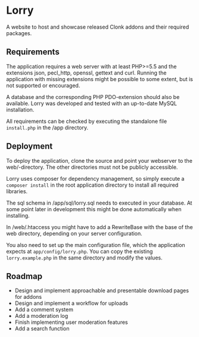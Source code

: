 Lorry
=====
A website to host and showcase released Clonk addons and their required packages.


Requirements
------------
The application requires a web server with at least PHP>=5.5 and the extensions json, pecl_http, openssl, gettext and curl. Running the application with missing extensions might be possible to some extent, but is not supported or encouraged.

A database and the corresponding PHP PDO-extension should also be available. Lorry was developed and tested with an up-to-date MySQL installation.

All requirements can be checked by executing the standalone file `install.php` in the /app directory.


Deployment
----------
To deploy the application, clone the source and point your webserver to the web/-directory. The other directories must not be publicly accessible.

Lorry uses composer for dependency management, so simply execute a `composer install` in the root application directory to install all required libraries.

The sql schema in /app/sql/lorry.sql needs to executed in your database. At some point later in development this might be done automatically when installing.

In /web/.htaccess you might have to add a RewriteBase with the base of the web directory, depending on your server configuration.

You also need to set up the main configuration file, which the application expects at `app/config/lorry.php`. You can copy the existing `lorry.example.php` in the same directory and modify the values.


Roadmap
-------
- Design and implement approachable and presentable download pages for addons
- Design and implement a workflow for uploads
- Add a comment system
- Add a moderation log
- Finish implementing user moderation features
- Add a search function
